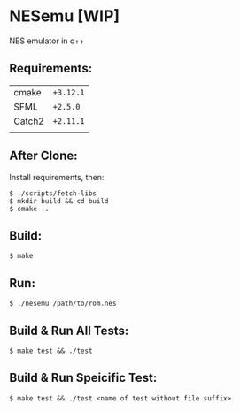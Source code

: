 # NESemu [WIP]
NES emulator in c++

## Requirements:

|          |           |
|----------|-----------|
| cmake    | `+3.12.1` |
| SFML     | `+2.5.0`
| Catch2   | `+2.11.1` |
|          |           |

## After Clone:

Install requirements, then:

``` 
$ ./scripts/fetch-libs
$ mkdir build && cd build
$ cmake ..
```

## Build:

`$ make` 

## Run:

`$ ./nesemu /path/to/rom.nes` 

## Build & Run All Tests:

`$ make test && ./test` 

## Build & Run Speicific Test:

`$ make test && ./test <name of test without file suffix>` 

